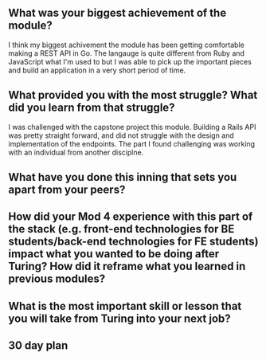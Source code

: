 ## What was your biggest achievement of the module?
I think my biggest achivement the module has been getting comfortable making a REST API in Go. The langauge is quite different from Ruby and JavaScript what I'm used to but I was able to pick up the important pieces and build an application in a very short period of time. 

## What provided you with the most struggle? What did you learn from that struggle?
I was challenged with the capstone project this module. Building a Rails API was pretty straight forward, and did not struggle with the design and implementation of the endpoints. The part I found challenging was working with an individual from another disciplne. 

## What have you done this inning that sets you apart from your peers?

## How did your Mod 4 experience with this part of the stack (e.g. front-end technologies for BE students/back-end technologies for FE students) impact what you wanted to be doing after Turing? How did it reframe what you learned in previous modules?

## What is the most important skill or lesson that you will take from Turing into your next job?

## 30 day plan
